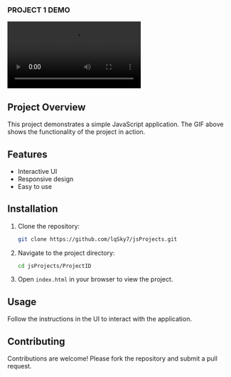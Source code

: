 ### PROJECT 1 DEMO
![](https://github.com/lqSky7/jsProjects/blob/main/demos/output.mp4)
## Project Overview

This project demonstrates a simple JavaScript application. The GIF above shows the functionality of the project in action.

## Features

- Interactive UI
- Responsive design
- Easy to use

## Installation

1. Clone the repository:
    ```sh
    git clone https://github.com/lqSky7/jsProjects.git
    ```
2. Navigate to the project directory:
    ```sh
    cd jsProjects/ProjectID
    ```
3. Open `index.html` in your browser to view the project.

## Usage

Follow the instructions in the UI to interact with the application. 

## Contributing

Contributions are welcome! Please fork the repository and submit a pull request.